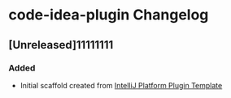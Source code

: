 <!-- Keep a Changelog guide -> https://keepachangelog.com -->

# code-idea-plugin Changelog

## [Unreleased]11111111
### Added
- Initial scaffold created from [IntelliJ Platform Plugin Template](https://github.com/JetBrains/intellij-platform-plugin-template)
